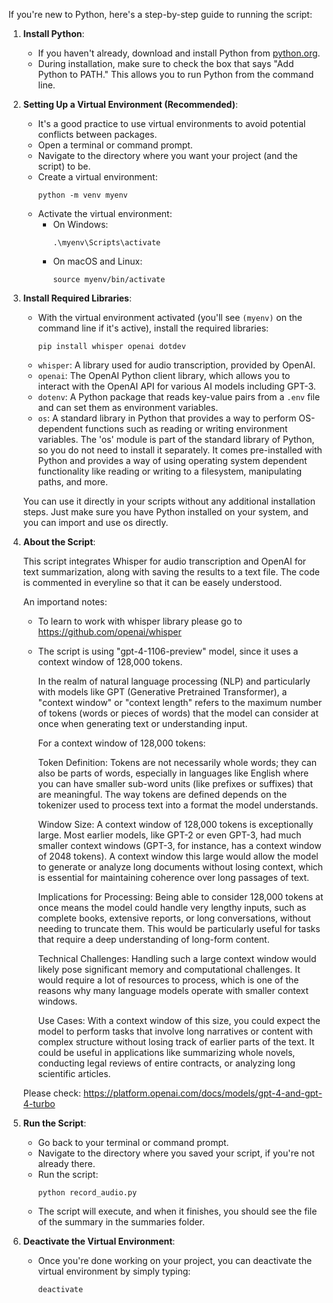 If you're new to Python, here's a step-by-step guide to running the script:

1. **Install Python**:
   - If you haven't already, download and install Python from [python.org](https://www.python.org/downloads/).
   - During installation, make sure to check the box that says "Add Python to PATH." This allows you to run Python from the command line.

2. **Setting Up a Virtual Environment (Recommended)**:
   - It's a good practice to use virtual environments to avoid potential conflicts between packages.
   - Open a terminal or command prompt.
   - Navigate to the directory where you want your project (and the script) to be.
   - Create a virtual environment:
     ```
     python -m venv myenv
     ```
   - Activate the virtual environment:
     - On Windows:
       ```
       .\myenv\Scripts\activate
       ```
     - On macOS and Linux:
       ```
       source myenv/bin/activate
       ```

3. **Install Required Libraries**:
   - With the virtual environment activated (you'll see `(myenv)` on the command line if it's active), install the required libraries:
     ```
     pip install whisper openai dotdev
     ```
    - `whisper`: A library used for audio transcription, provided by OpenAI.
    - `openai`: The OpenAI Python client library, which allows you to interact with the OpenAI API for various AI models including GPT-3.
    - `dotenv`: A Python package that reads key-value pairs from a `.env` file and can set them as environment variables.
    - `os`: A standard library in Python that provides a way to perform OS-dependent functions such as reading or writing environment variables.
     The 'os' module is part of the standard library of Python, so you do not need to install it separately. It comes pre-installed with Python and provides a way of using operating system dependent functionality like reading or writing to a filesystem, manipulating paths, and more.
     
     You can use it directly in your scripts without any additional installation steps. Just make sure you have Python installed on your system, and you can import and use os directly.

4. **About the Script**:
   
   This script integrates Whisper for audio transcription and OpenAI for text summarization, along with saving the results to a text file. The code is commented in everyline so that it can be easely understood.

   An importand notes:

   - To learn to work with whisper library please go to https://github.com/openai/whisper
   - The script is using "gpt-4-1106-preview" model, since it uses a context window of 128,000 tokens.

        In the realm of natural language processing (NLP) and particularly with models like GPT (Generative Pretrained Transformer), a "context window" or "context length" refers to the maximum number of tokens (words or pieces of words) that the model can consider at once when generating text or understanding input.

        For a context window of 128,000 tokens:

        Token Definition: Tokens are not necessarily whole words; they can also be parts of words, especially in languages like English where you can have smaller sub-word units (like prefixes or suffixes) that are meaningful. The way tokens are defined depends on the tokenizer used to process text into a format the model understands.

        Window Size: A context window of 128,000 tokens is exceptionally large. Most earlier models, like GPT-2 or even GPT-3, had much smaller context windows (GPT-3, for instance, has a context window of 2048 tokens). A context window this large would allow the model to generate or analyze long documents without losing context, which is essential for maintaining coherence over long passages of text.

        Implications for Processing: Being able to consider 128,000 tokens at once means the model could handle very lengthy inputs, such as complete books, extensive reports, or long conversations, without needing to truncate them. This would be particularly useful for tasks that require a deep understanding of long-form content.

        Technical Challenges: Handling such a large context window would likely pose significant memory and computational challenges. It would require a lot of resources to process, which is one of the reasons why many language models operate with smaller context windows.

        Use Cases: With a context window of this size, you could expect the model to perform tasks that involve long narratives or content with complex structure without losing track of earlier parts of the text. It could be useful in applications like summarizing whole novels, conducting legal reviews of entire contracts, or analyzing long scientific articles.


    Please check: https://platform.openai.com/docs/models/gpt-4-and-gpt-4-turbo

5. **Run the Script**:
   - Go back to your terminal or command prompt.
   - Navigate to the directory where you saved your script, if you're not already there.
   - Run the script:
     ```
     python record_audio.py
     ```
   - The script will execute, and when it finishes, you should see the file of the summary in the summaries folder.

6. **Deactivate the Virtual Environment**:
   - Once you're done working on your project, you can deactivate the virtual environment by simply typing:
     ```
     deactivate
     ```
